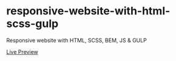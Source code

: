 # responsive-website-with-html-scss-gulp

Responsive website with HTML, SCSS, BEM, JS & GULP

[Live Preview](https://apps.damirpristav.com/digital-agency-ui/)